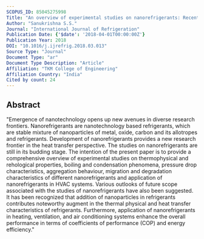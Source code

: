 ```yaml
---
SCOPUS_ID: 85045275998
Title: "An overview of experimental studies on nanorefrigerants: Recent research, development and applications"
Author: "Sanukrishna S.S."
Journal: "International Journal of Refrigeration"
Publication Date: {'$date': '2018-04-01T00:00:00Z'}
Publication Year: 2018
DOI: "10.1016/j.ijrefrig.2018.03.013"
Source Type: "Journal"
Document Type: "ar"
Document Type Description: "Article"
Affiliation: "TKM College of Engineering"
Affiliation Country: "India"
Cited by count: 24
---
```


## Abstract
"Emergence of nanotechnology opens up new avenues in diverse research frontiers. Nanorefrigerants are nanotechnology based refrigerants, which are stable mixture of nanoparticles of metal, oxide, carbon and its allotropes and refrigerants. Development of nanorefrigerants provides a new research frontier in the heat transfer perspective. The studies on nanorefrigerants are still in its budding stage. The intention of the present paper is to provide a comprehensive overview of experimental studies on thermophysical and rehological properties, boiling and condensation phenomena, pressure drop characteristics, aggregation behaviour, migration and degradation characteristics of different nanorefrigerants and application of nanorefrigerants in HVAC systems. Various outlooks of future scope associated with the studies of nanorefrigerants have also been suggested. It has been recognized that addition of nanoparticles in refrigerants contributes noteworthy augment in the thermal physical and heat transfer characteristics of refrigerants. Furthermore, application of nanorefrigerants in heating, ventilation, and air conditioning systems enhance the overall performance in terms of coefficients of performance (COP) and energy efficiency."
